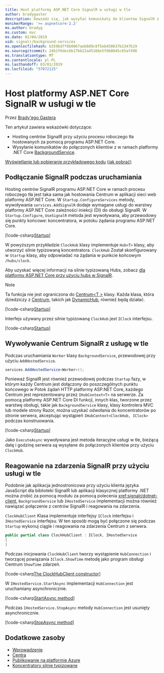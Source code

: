 ```yaml
---
title: Host platformy ASP.NET Core SignalR w usługi w tle
author: bradygaster
description: Dowiedz się, jak wysyłać komunikaty do klientów SignalR z klas .NET Core BackgroundService.
monikerRange: '>= aspnetcore-2.2'
ms.author: bradyg
ms.custom: mvc
ms.date: 02/04/2019
uid: signalr/background-services
ms.openlocfilehash: b359bd7f6b0667aeb8d9c8f5eb450637b1347b19
ms.sourcegitcommit: 24b1f6decbb17bb22a45166e5fdb0845c65af498
ms.translationtype: MT
ms.contentlocale: pl-PL
ms.lasthandoff: 03/01/2019
ms.locfileid: "57072125"
---
```

# <a name="host-aspnet-core-signalr-in-background-services"></a>Host platformy ASP.NET Core SignalR w usługi w tle

Przez [Brady'ego Gastera](https://twitter.com/bradygaster)

Ten artykuł zawiera wskazówki dotyczące:

* Hosting centrów SignalR przy użyciu procesu roboczego tła hostowanych za pomocą programu ASP.NET Core.
* Wysyłanie komunikatów do połączonych klientów z w ramach platformy .NET Core [BackgroundService](xref:Microsoft.Extensions.Hosting.BackgroundService).

[Wyświetlanie lub pobieranie przykładowego kodu](https://github.com/aspnet/Docs/tree/master/aspnetcore/signalr/background-service/sample/) [(jak pobrać)](xref:index#how-to-download-a-sample)

## <a name="wire-up-signalr-during-startup"></a>Podłączanie SignalR podczas uruchamiania

Hosting centrów SignalR programu ASP.NET Core w ramach procesu roboczego tła jest taka sama jak hostowania Centrum w aplikacji sieci web platformy ASP.NET Core. W `Startup.ConfigureServices` metody, wywoływania `services.AddSignalR` dodaje wymagane usługi do warstwy platformy ASP.NET Core zależności iniekcji (DI) do obsługi SignalR. W `Startup.Configure`, `UseSignalR` metoda jest wywoływana, aby przewodowy się punkty końcowe: koncentratora, w potoku żądania programu ASP.NET Core.

[!code-csharp[Startup](background-service/sample/Server/Startup.cs?name=Startup)]

W powyższym przykładzie `ClockHub` klasy implementuje `Hub<T>` klasy, aby utworzyć silnie typizowaną koncentratora. `ClockHub` Został skonfigurowany w `Startup` klasy, aby odpowiadać na żądania w punkcie końcowym `/hubs/clock`.

Aby uzyskać więcej informacji na silnie typizowaną Hubs, zobacz [dla platformy ASP.NET Core przy użyciu hubs w SignalR](xref:signalr/hubs#strongly-typed-hubs).

> [!NOTE]
> Ta funkcja nie jest ograniczona do [Centrum\<T >](xref:Microsoft.AspNetCore.SignalR.Hub`1) klasy. Każda klasa, która dziedziczy z [Centrum](xref:Microsoft.AspNetCore.SignalR.Hub), takich jak [DynamicHub](xref:Microsoft.AspNetCore.SignalR.DynamicHub), również będą działać.

[!code-csharp[Startup](background-service/sample/Server/ClockHub.cs?name=ClockHub)]

Interfejs używany przez silnie typizowaną `ClockHub` jest `IClock` interfejsu.

[!code-csharp[Startup](background-service/sample/HubServiceInterfaces/IClock.cs?name=IClock)]

## <a name="call-a-signalr-hub-from-a-background-service"></a>Wywoływanie Centrum SignalR z usługę w tle

Podczas uruchamiania `Worker` klasy `BackgroundService`, przewodowej przy użyciu `AddHostedService`.

```csharp
services.AddHostedService<Worker>();
```

Ponieważ SignalR jest również przewodowej podczas `Startup` fazy, w którym każdy Centrum jest dołączony do poszczególnych punktu końcowego w Potok żądań HTTP platformy ASP.NET Core, każdego Centrum jest reprezentowany przez `IHubContext<T>` na serwerze. Za pomocą platformy ASP.NET Core DI funkcji, innych klas, tworzone przez warstwę obsługi, takie jak `BackgroundService` klasy, klasy kontrolera MVC lub modele strony Razor, można uzyskać odwołania do koncentratorów po stronie serwera, akceptując wystąpień `IHubContext<ClockHub, IClock>` podczas konstruowania.

[!code-csharp[Startup](background-service/sample/Server/Worker.cs?name=Worker)]

Jako `ExecuteAsync` wywoływana jest metoda iteracyjne usługi w tle, bieżącą datę i godzinę serwera są wysyłane do połączonych klientów przy użyciu `ClockHub`.

## <a name="react-to-signalr-events-with-background-services"></a>Reagowanie na zdarzenia SignalR przy użyciu usługi w tle

Podobnie jak aplikacja jednostronicowa przy użyciu klienta języka JavaScript dla biblioteki SignalR lub aplikacji klasycznej platformy .NET można zrobić za pomocą modułu za pomocą polecenia <xref:signalr/dotnet-client>, `BackgroundService` lub `IHostedService` implementacji można również nawiązać połączenie z centrów SignalR i reagowania na zdarzenia.

`ClockHubClient` Klasa implementuje interfejsy `IClock` interfejsu i `IHostedService` interfejsu. W ten sposób mogą być połączone się podczas `Startup` wykonuj ciągle i reagowania na zdarzenia Centrum z serwera. 

```csharp
public partial class ClockHubClient : IClock, IHostedService
{
}
```

Podczas inicjowania `ClockHubClient` tworzy wystąpienie `HubConnection` i tworzącej powiązania `IClock.ShowTime` metodę jako program obsługi Centrum `ShowTime` zdarzeń.

[!code-csharp[The ClockHubClient constructor](background-service/sample/Clients.ConsoleTwo/ClockHubClient.cs?name=ClockHubClientCtor)]

W `IHostedService.StartAsync` implementacji `HubConnection` jest uruchamiany asynchronicznie.

[!code-csharp[StartAsync method](background-service/sample/Clients.ConsoleTwo/ClockHubClient.cs?name=StartAsync)]

Podczas `IHostedService.StopAsync` metody `HubConnection` jest usunięty asynchronicznie.

[!code-csharp[StopAsync method](background-service/sample/Clients.ConsoleTwo/ClockHubClient.cs?name=StopAsync)]

## <a name="additional-resources"></a>Dodatkowe zasoby

* [Wprowadzenie](xref:tutorials/signalr)
* [Centra](xref:signalr/hubs)
* [Publikowanie na platformie Azure](xref:signalr/publish-to-azure-web-app)
* [Koncentratory silnie typizowane](xref:signalr/hubs#strongly-typed-hubs)
